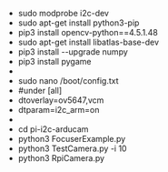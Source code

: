 * sudo modprobe i2c-dev
* sudo apt-get install python3-pip
* pip3 install opencv-python==4.5.1.48
* sudo apt-get install libatlas-base-dev
* pip3 install --upgrade numpy
* pip3 install pygame
*
* sudo nano /boot/config.txt
* #under [all] 
* dtoverlay=ov5647,vcm 
* dtparam=i2c_arm=on
* 
* cd pi-i2c-arducam
* python3 FocuserExample.py
* python3 TestCamera.py -i 10
* python3 RpiCamera.py
